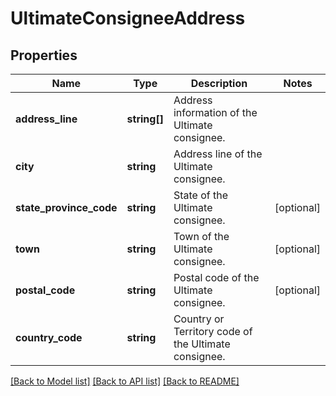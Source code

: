 # UltimateConsigneeAddress

## Properties
Name | Type | Description | Notes
------------ | ------------- | ------------- | -------------
**address_line** | **string[]** | Address information of the Ultimate consignee. | 
**city** | **string** | Address line of the Ultimate consignee. | 
**state_province_code** | **string** | State of the Ultimate consignee. | [optional] 
**town** | **string** | Town of the Ultimate consignee. | [optional] 
**postal_code** | **string** | Postal code of the Ultimate consignee. | [optional] 
**country_code** | **string** | Country or Territory code of the Ultimate consignee. | 

[[Back to Model list]](../../README.md#documentation-for-models) [[Back to API list]](../../README.md#documentation-for-api-endpoints) [[Back to README]](../../README.md)

